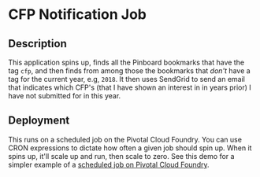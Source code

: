 # CFP Notification Job


## Description

This application spins up, finds all the Pinboard bookmarks that have the tag `cfp`, and then finds from among those the bookmarks that _don't_ have a tag for the current year, e.g, `2018`. It then uses SendGrid to send an email that indicates which CFP's (that I have shown an interest in in years prior) I have not submitted for in this year. 

## Deployment

This runs on a scheduled job on the Pivotal Cloud Foundry. You can use CRON expressions to dictate how often a given job should spin up. When it spins up, it'll scale up and run, then scale to zero. See this demo for a simpler example of a [scheduled job on Pivotal Cloud Foundry](https://github.com/joshlong/cf-task-demo).


